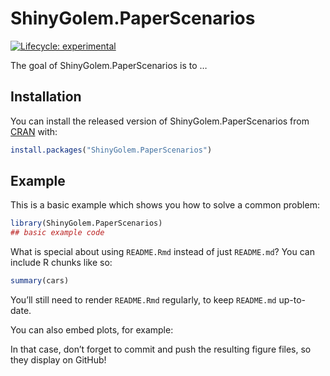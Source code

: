 
<!-- README.md is generated from README.Rmd. Please edit that file -->

# ShinyGolem.PaperScenarios

<!-- badges: start -->

[![Lifecycle:
experimental](https://img.shields.io/badge/lifecycle-experimental-orange.svg)](https://www.tidyverse.org/lifecycle/#experimental)
<!-- badges: end -->

The goal of ShinyGolem.PaperScenarios is to …

## Installation

You can install the released version of ShinyGolem.PaperScenarios from
[CRAN](https://CRAN.R-project.org) with:

``` r
install.packages("ShinyGolem.PaperScenarios")
```

## Example

This is a basic example which shows you how to solve a common problem:

``` r
library(ShinyGolem.PaperScenarios)
## basic example code
```

What is special about using `README.Rmd` instead of just `README.md`?
You can include R chunks like so:

``` r
summary(cars)
```

You’ll still need to render `README.Rmd` regularly, to keep `README.md`
up-to-date.

You can also embed plots, for example:

In that case, don’t forget to commit and push the resulting figure
files, so they display on GitHub\!
